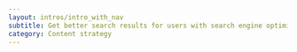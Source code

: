 ```yaml
---
layout: intros/intro_with_nav
subtitle: Get better search results for users with search engine optimisation (SEO). Optimise content to make it easy for people to find the information they're looking for via search engines.
category: Content strategy
---
```

